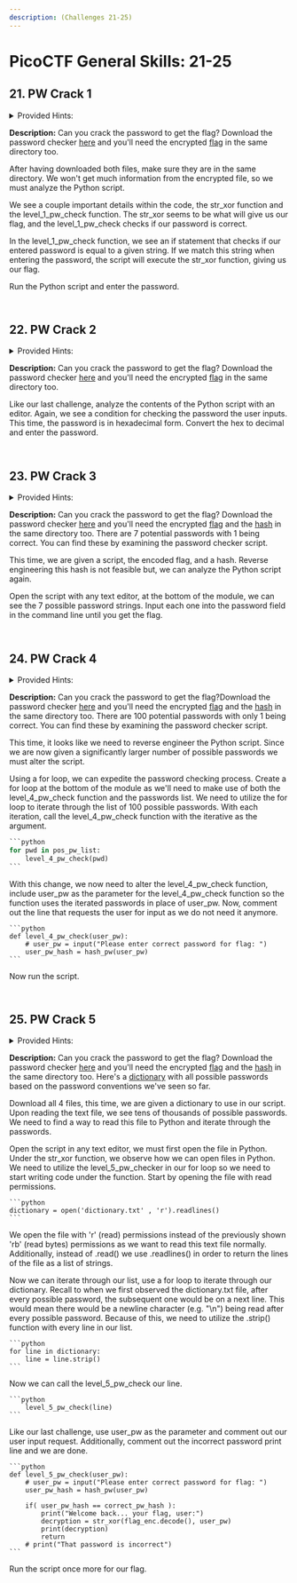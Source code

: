 ```yaml
---
description: (Challenges 21-25)
---
```


# PicoCTF General Skills: 21-25

## 21. PW Crack 1

<details>

<summary>Provided Hints:</summary>

To view the file in the webshell, do: `$ nano level1.py`

To exit `nano`, press Ctrl and x and follow the on-screen prompts.

The `str_xor` function does not need to be reverse engineered for this challenge.

</details>

**Description:** Can you crack the password to get the flag? Download the password checker [here](https://artifacts.picoctf.net/c/12/level1.py) and you'll need the encrypted [flag](https://artifacts.picoctf.net/c/12/level1.flag.txt.enc) in the same directory too.

After having downloaded both files, make sure they are in the same directory. We won't get much information from the encrypted file, so we must analyze the Python script.

We see a couple important details within the code, the str\_xor function and the level\_1\_pw\_check function. The str\_xor seems to be what will give us our flag, and the level\_1\_pw\_check checks if our password is correct.&#x20;

In the level\_1\_pw\_check function, we see an if statement that checks if our entered password is equal to a given string. If we match this string when entering the password, the script will execute the str\_xor function, giving us our flag.

Run the Python script and enter the password.

<figure><img src=".gitbook/assets/Screenshot_2023-05-26_10_41_05.png" alt=""><figcaption></figcaption></figure>

<figure><img src=".gitbook/assets/Screenshot_2023-05-26_10_28_02.png" alt=""><figcaption></figcaption></figure>

## 22. PW Crack 2

<details>

<summary>Provided Hints:</summary>

Does that encoding look familiar?

The `str_xor` function does not need to be reverse engineered for this challenge.

</details>

**Description:** Can you crack the password to get the flag? Download the password checker [here](https://artifacts.picoctf.net/c/14/level2.py) and you'll need the encrypted [flag](https://artifacts.picoctf.net/c/14/level2.flag.txt.enc) in the same directory too.

Like our last challenge, analyze the contents of the Python script with an editor. Again, we see a condition for checking the password the user inputs. This time, the password is in hexadecimal form. Convert the hex to decimal and enter the password.

<figure><img src=".gitbook/assets/Screenshot_2023-05-26_10_53_06.png" alt=""><figcaption></figcaption></figure>

<figure><img src=".gitbook/assets/Screenshot_2023-05-26_10_54_29.png" alt=""><figcaption></figcaption></figure>

## 23. PW Crack 3

<details>

<summary>Provided Hints:</summary>

To view the level3.hash.bin file in the webshell, do: `$ bvi level3.hash.bin`

To exit `bvi` type `:q` and press enter.

The `str_xor` function does not need to be reverse engineered for this challenge.

</details>

**Description:** Can you crack the password to get the flag? Download the password checker [here](https://artifacts.picoctf.net/c/18/level3.py) and you'll need the encrypted [flag](https://artifacts.picoctf.net/c/18/level3.flag.txt.enc) and the [hash](https://artifacts.picoctf.net/c/18/level3.hash.bin) in the same directory too. There are 7 potential passwords with 1 being correct. You can find these by examining the password checker script.

This time, we are given a script, the encoded flag, and a hash. Reverse engineering this hash is not feasible but, we can analyze the Python script again.

Open the script with any text editor, at the bottom of the module, we can see the 7 possible password strings. Input each one into the password field in the command line until you get the flag.

<figure><img src=".gitbook/assets/Screenshot_2023-05-26_11_10_39.png" alt=""><figcaption></figcaption></figure>

<figure><img src=".gitbook/assets/Screenshot_2023-05-26_11_07_15.png" alt=""><figcaption></figcaption></figure>

## 24. PW Crack 4

<details>

<summary>Provided Hints:</summary>

A for loop can help you do many things very quickly.

The `str_xor` function does not need to be reverse engineered for this challenge.

</details>

**Description:** Can you crack the password to get the flag?Download the password checker [here](https://artifacts.picoctf.net/c/20/level4.py) and you'll need the encrypted [flag](https://artifacts.picoctf.net/c/20/level4.flag.txt.enc) and the [hash](https://artifacts.picoctf.net/c/20/level4.hash.bin) in the same directory too. There are 100 potential passwords with only 1 being correct. You can find these by examining the password checker script.

This time, it looks like we need to reverse engineer the Python script. Since we are now given a significantly larger number of possible passwords we must alter the script.

Using a for loop, we can expedite the password checking process. Create a for loop at the bottom of the module as we'll need to make use of both the level\_4\_pw\_check function and the passwords list. We need to utilize the for loop to iterate through the list of 100 possible passwords. With each iteration, call the level\_4\_pw\_check function with the iterative as the argument.

````python
```python
for pwd in pos_pw_list:
    level_4_pw_check(pwd)
```
````

With this change, we now need to alter the level\_4\_pw\_check function, include user\_pw as the parameter for the level\_4\_pw\_check function so the function uses the iterated passwords in place of user\_pw. Now, comment out the line that requests the user for input as we do not need it anymore.

````
```python
def level_4_pw_check(user_pw):
    # user_pw = input("Please enter correct password for flag: ")
    user_pw_hash = hash_pw(user_pw)
```
````

Now run the script.

<figure><img src=".gitbook/assets/Screenshot_2023-05-26_11_25_00.png" alt=""><figcaption></figcaption></figure>

<figure><img src=".gitbook/assets/Screenshot_2023-05-26_11_24_57.png" alt=""><figcaption></figcaption></figure>

## 25. PW Crack 5

<details>

<summary>Provided Hints:</summary>

Opening a file in Python is crucial to using the provided dictionary.

You may need to trim the whitespace from the dictionary word before hashing. Look up the Python string function, `strip`

The `str_xor` function does not need to be reverse engineered for this challenge.

</details>

**Description:** Can you crack the password to get the flag? Download the password checker [here](https://artifacts.picoctf.net/c/33/level5.py) and you'll need the encrypted [flag](https://artifacts.picoctf.net/c/33/level5.flag.txt.enc) and the [hash](https://artifacts.picoctf.net/c/33/level5.hash.bin) in the same directory too. Here's a [dictionary](https://artifacts.picoctf.net/c/33/dictionary.txt) with all possible passwords based on the password conventions we've seen so far.

Download all 4 files, this time, we are given a dictionary to use in our script. Upon reading the text file, we see tens of thousands of possible passwords. We need to find a way to read this file to Python and iterate through the passwords.

Open the script in any text editor, we must first open the file in Python. Under the str\_xor function, we observe how we can open files in Python. We need to utilize the level\_5\_pw\_checker in our for loop so we need to start writing code under the function. Start by opening the file with read permissions.

````
```python
dictionary = open('dictionary.txt' , 'r').readlines()
```
````

We open the file with 'r'  (read) permissions instead of the previously shown 'rb' (read bytes) permissions as we want to read this text file normally. Additionally, instead of .read() we use .readlines() in order to return the lines of the file as a list of strings.

Now we can iterate through our list, use a for loop to iterate through our dictionary. Recall to when we first observed the dictionary.txt file, after every possible password, the subsequent one would be on a next line. This would mean there would be a newline character (e.g. "\n") being read after every possible password. Because of this, we need to utilize the .strip() function with every line in our list.&#x20;

````
```python
for line in dictionary:
    line = line.strip()
```
````

Now we can call the level\_5\_pw\_check our line.

````
```python
    level_5_pw_check(line)
```
````

Like our last challenge, use user\_pw as the parameter and comment out our user input request. Additionally, comment out the incorrect password print line and we are done.

````
```python
def level_5_pw_check(user_pw):
    # user_pw = input("Please enter correct password for flag: ")
    user_pw_hash = hash_pw(user_pw)
    
    if( user_pw_hash == correct_pw_hash ):
        print("Welcome back... your flag, user:")
        decryption = str_xor(flag_enc.decode(), user_pw)
        print(decryption)
        return
    # print("That password is incorrect")
```
````

Run the script once more for our flag.

<figure><img src=".gitbook/assets/Screenshot_2023-05-26_12_53_27.png" alt=""><figcaption></figcaption></figure>

<figure><img src=".gitbook/assets/Screenshot_2023-05-26_12_53_51.png" alt=""><figcaption></figcaption></figure>
